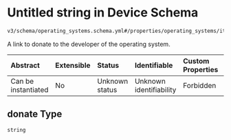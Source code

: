 # Untitled string in Device Schema

```txt
v3/schema/operating_systems.schema.yml#/properties/operating_systems/items/properties/donate
```

A link to donate to the developer of the operating system.

| Abstract            | Extensible | Status         | Identifiable            | Custom Properties | Additional Properties | Access Restrictions | Defined In                                                          |
| :------------------ | :--------- | :------------- | :---------------------- | :---------------- | :-------------------- | :------------------ | :------------------------------------------------------------------ |
| Can be instantiated | No         | Unknown status | Unknown identifiability | Forbidden         | Allowed               | none                | [device.schema.json*](../device.schema.json "open original schema") |

## donate Type

`string`
